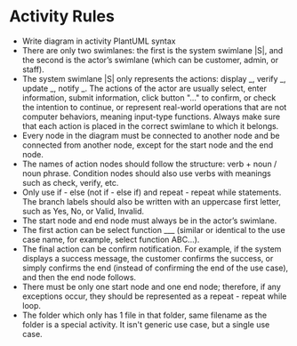 # Activity Rules

- Write diagram in activity PlantUML syntax
- There are only two swimlanes: the first is the system swimlane |S|, and the second is the actor’s swimlane (which can be customer, admin, or staff).
- The system swimlane |S| only represents the actions: display _, verify _, update _, notify _.
  The actions of the actor are usually select, enter information, submit information, click button "..." to confirm, or check the intention to continue, or represent real-world operations that are not computer behaviors, meaning input-type functions.
  Always make sure that each action is placed in the correct swimlane to which it belongs.
- Every node in the diagram must be connected to another node and be connected from another node, except for the start node and the end node.
- The names of action nodes should follow the structure: verb + noun / noun phrase. Condition nodes should also use verbs with meanings such as check, verify, etc.
- Only use if - else (not if - else if) and repeat - repeat while statements. The branch labels should also be written with an uppercase first letter, such as Yes, No, or Valid, Invalid.
- The start node and end node must always be in the actor’s swimlane.
- The first action can be select function \_\_\_ (similar or identical to the use case name, for example, select function ABC...).
- The final action can be confirm notification.
  For example, if the system displays a success message, the customer confirms the success, or simply confirms the end (instead of confirming the end of the use case), and then the end node follows.
- There must be only one start node and one end node; therefore, if any exceptions occur, they should be represented as a repeat - repeat while loop.
- The folder which only has 1 file in that folder, same filename as the folder is a special activity. It isn't generic use case, but a single use case.
